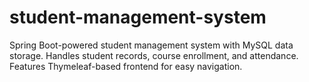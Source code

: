 # student-management-system
Spring Boot-powered student management system with MySQL data storage. Handles student records, course enrollment, and attendance. Features Thymeleaf-based frontend for easy navigation.
